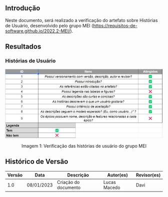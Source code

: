 ## Introdução 
Neste documento, será realizado a verificação do artefato sobre Histórias de Usuário, desenvolvido pelo grupo MEI (https://requisitos-de-software.github.io/2022.2-MEI/). 
 
## Resultados 
 
### Histórias de Usuário 
 
![imagem 1](../../elicitacao/imgs/ver_grupoMEI/verHistUser.jpg)
 
<div style="text-align: center"> 
<p>Imagem 1: Verificação das histórias de usuário do grupo MEI</p> 
</div> 
 
## Histórico de Versão 
 
| Versão | Data       | Descrição                                                                              | Autor(es)        | Revisor(es)  | 
| ------ | ---------- | -------------------------------------------------------------------------------------- | ---------------- | ------------ | 
| 1.0  | 08/01/2023 | Criação do documento                                              | Lucas Macedo         | Davi |